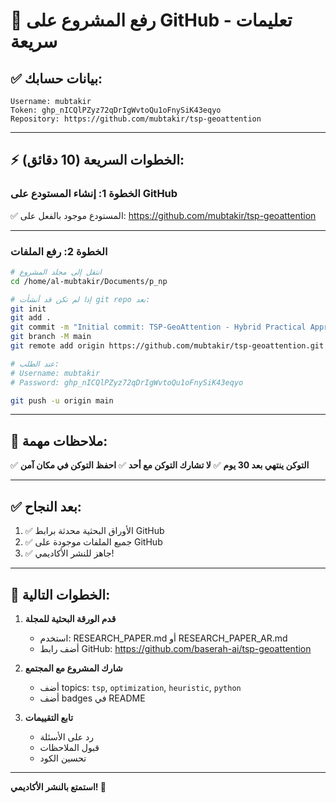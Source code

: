 # 🚀 رفع المشروع على GitHub - تعليمات سريعة

## ✅ بيانات حسابك:

```
Username: mubtakir
Token: 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
Repository: https://github.com/mubtakir/tsp-geoattention
```

---

## ⚡ الخطوات السريعة (10 دقائق):

### الخطوة 1: إنشاء المستودع على GitHub

✅ المستودع موجود بالفعل على:
https://github.com/mubtakir/tsp-geoattention

---

### الخطوة 2: رفع الملفات

```bash
# انتقل إلى مجلد المشروع
cd /home/al-mubtakir/Documents/p_np

# إذا لم تكن قد أنشأت git repo بعد:
git init
git add .
git commit -m "Initial commit: TSP-GeoAttention - Hybrid Practical Approach"
git branch -M main
git remote add origin https://github.com/mubtakir/tsp-geoattention.git

# عند الطلب:
# Username: mubtakir
# Password: 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

git push -u origin main
```

---

## 📝 ملاحظات مهمة:

✅ **التوكن ينتهي بعد 30 يوم**
✅ **لا تشارك التوكن مع أحد**
✅ **احفظ التوكن في مكان آمن**

---

## ✅ بعد النجاح:

1. ✅ الأوراق البحثية محدثة برابط GitHub
2. ✅ جميع الملفات موجودة على GitHub
3. ✅ جاهز للنشر الأكاديمي!

---

## 🎯 الخطوات التالية:

1. **قدم الورقة البحثية للمجلة**
   - استخدم: RESEARCH_PAPER.md أو RESEARCH_PAPER_AR.md
   - أضف رابط GitHub: https://github.com/baserah-ai/tsp-geoattention

2. **شارك المشروع مع المجتمع**
   - أضف topics: `tsp`, `optimization`, `heuristic`, `python`
   - أضف badges في README

3. **تابع التقييمات**
   - رد على الأسئلة
   - قبول الملاحظات
   - تحسين الكود

---

**استمتع بالنشر الأكاديمي! 🚀**

